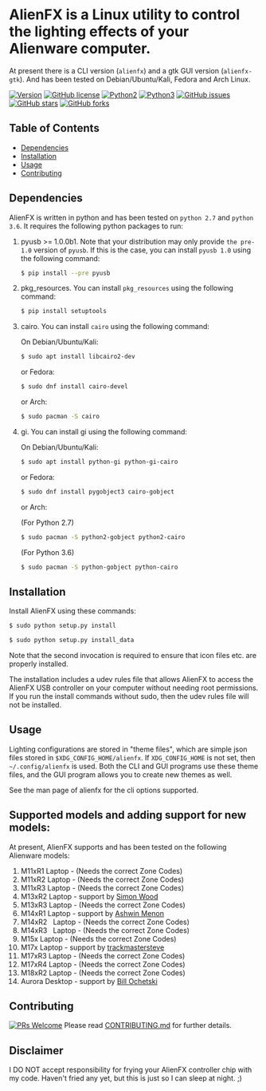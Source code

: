 
AlienFX is a Linux utility to control the lighting effects of your Alienware computer.
============

At present there is a CLI version (``alienfx``) and a gtk GUI version (``alienfx-gtk``). And 
has been tested on Debian/Ubuntu/Kali, Fedora and Arch Linux.

[![Version](https://img.shields.io/badge/version-2.1.0-red.svg)]() [![GitHub license](https://img.shields.io/github/license/trackmastersteve/alienfx.svg)](https://github.com/trackmastersteve/alienfx/blob/master/LICENSE) [![Python2](https://img.shields.io/badge/python-2.7-green.svg)]() [![Python3](https://img.shields.io/badge/python-3.6-green.svg)]() [![GitHub issues](https://img.shields.io/github/issues/trackmastersteve/alienfx.svg)](https://github.com/trackmastersteve/alienfx/issues) [![GitHub stars](https://img.shields.io/github/stars/trackmastersteve/alienfx.svg)](https://github.com/trackmastersteve/alienfx/stargazers)  [![GitHub forks](https://img.shields.io/github/forks/trackmastersteve/alienfx.svg)](https://github.com/trackmastersteve/alienfx/network) 

## Table of Contents

- [Dependencies](#dependencies)
- [Installation](#installation)
- [Usage](#usage)
- [Contributing](#contributing)

## Dependencies

AlienFX is written in python and has been tested on ``python 2.7`` and ``python 3.6``. It requires
the following python packages to run:

1. pyusb >= 1.0.0b1.
   Note that your distribution may only provide ``the pre-1.0`` version of ``pyusb``. If
   this is the case, you can install ``pyusb 1.0`` using the 
   following command:
      ```sh
      $ pip install --pre pyusb
      ```

2. pkg_resources.
   You can install ``pkg_resources`` using the following command:
      ```sh
      $ pip install setuptools
      ```

3. cairo.
   You can install ``cairo`` using the following command:
   
   On Debian/Ubuntu/Kali:
      ```sh
      $ sudo apt install libcairo2-dev
      ```

   or Fedora:
      ```sh
      $ sudo dnf install cairo-devel
      ```
      
   or Arch:
      ```sh
      $ sudo pacman -S cairo
      ```

4. gi.
   You can install gi using the following command:
   
   On Debian/Ubuntu/Kali:
      ```sh
      $ sudo apt install python-gi python-gi-cairo
      ```
   
   or Fedora:
      ```sh
      $ sudo dnf install pygobject3 cairo-gobject
      ```
      
   or Arch:
   
      (For Python 2.7)
      ```sh
      $ sudo pacman -S python2-gobject python2-cairo
      ```
      (For Python 3.6)
      ```sh
      $ sudo pacman -S python-gobject python-cairo
      ```

## Installation

Install AlienFX using these commands:
  
  ```sh
  $ sudo python setup.py install
  ```
  ```sh
  $ sudo python setup.py install_data
  ```

Note that the second invocation is required to ensure that icon files etc. are
properly installed.

The installation includes a udev rules file that allows AlienFX to access the 
AlienFX USB controller on your computer without needing root permissions. If 
you run the install commands without sudo, then the udev rules file will not 
be installed. 

## Usage

Lighting configurations are stored in "theme files", which are simple json
files stored in ``$XDG_CONFIG_HOME/alienfx``. If ``XDG_CONFIG_HOME`` is not set, then
``~/.config/alienfx`` is used. Both the CLI and GUI programs use these theme
files, and the GUI program allows you to create new themes as well.

See the man page of alienfx for the cli options supported.

Supported models and adding support for new models:
--------------------------------------------------

At present, AlienFX supports and has been tested on the following Alienware models:

1.  M11xR1   Laptop  -  (Needs the correct Zone Codes)
2.  M11xR2   Laptop  -  (Needs the correct Zone Codes)
3.  M11xR3   Laptop  -  (Needs the correct Zone Codes)
4.  M13xR2   Laptop  -  support by [Simon Wood](https://github.com/mungewell)
5.  M13xR3   Laptop  -  (Needs the correct Zone Codes)
6.  M14xR1   Laptop  -  support by [Ashwin Menon](https://github.com/ashwinm76)
7.  M14xR2   Laptop  -  (Needs the correct Zone Codes)
8.  M14xR3   Laptop  -  (Needs the correct Zone Codes)
9.  M15x     Laptop  -  (Needs the correct Zone Codes)
10. M17x     Laptop  -  support by [trackmastersteve](https://github.com/trackmastersteve)
11. M17xR3   Laptop  -  (Needs the correct Zone Codes)
12. M17xR4   Laptop  -  (Needs the correct Zone Codes)
13. M18xR2   Laptop  -  (Needs the correct Zone Codes)
14. Aurora   Desktop -  support by [Bill Ochetski](https://github.com/ochetski)

## Contributing

[![PRs Welcome](https://img.shields.io/badge/PRs-welcome-brightgreen.svg?style=flat-square)](http://makeapullrequest.com) Please read [CONTRIBUTING.md](https://github.com/trackmastersteve/alienfx/blob/master/CONTRIBUTING.md) for further details. 

## Disclaimer

I DO NOT accept responsibility for frying your AlienFX controller chip with my code.
Haven't fried any yet, but this is just so I can sleep at night. ;)
